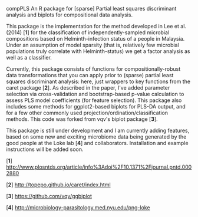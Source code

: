 compPLS
An R package for [sparse] Partial least squares discriminant analysis and biplots for compositional data analysis.

This package is the implementation for the method developed in Lee et al. (2014) [**1**] for the classification of independently-sampled microbial compositions based on Helminth-infection status of a people in Malaysia. Under an assumption of model sparsity (that is, relatively few microbial populations truly correlate with Helminth-status) we get a factor analysis as well as a classifier.

Currently, this package consists of functions for compositionally-robust data transformations that you can apply prior to (sparse) partial least squares discriminant analysis: here, just wrappers to key functions from the caret package [**2**]. As described in the paper, I've added parameter selection via cross-validation and bootstrap-based p-value calculation to assess PLS model coefficients (for feature selection). This package also includes some methods for ggplot2-based biplots for PLS-DA output, and for a few other commonly used projection/ordination/classification methods. This code was forked from vqv's biplot package [**3**].

This package is still under development and I am currently adding features, based on some new and exciting microbiome data being generated by the good people at the Loke lab [**4**] and collaborators. Installation and example instructions will be added soon.

[**1**] http://www.plosntds.org/article/info%3Adoi%2F10.1371%2Fjournal.pntd.0002880

[**2**] http://topepo.github.io/caret/index.html

[**3**] https://github.com/vqv/ggbiplot

[**4**] http://microbiology-parasitology.med.nyu.edu/png-loke
